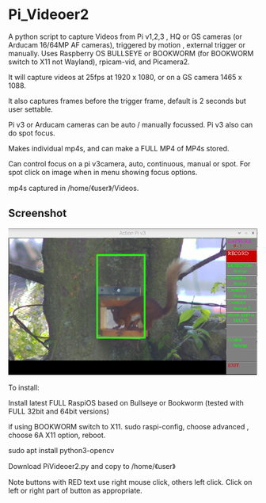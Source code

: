 # Pi_Videoer2

A python script to capture Videos from Pi v1,2,3 , HQ or GS cameras (or Arducam 16/64MP AF cameras), triggered by motion , external trigger or manually. 
Uses Raspberry OS BULLSEYE or BOOKWORM (for BOOKWORM switch to X11 not Wayland), rpicam-vid, and Picamera2.

It will capture videos at 25fps at 1920 x 1080, or on a GS camera 1465 x 1088.

lt also captures frames before the trigger frame, default is 2 seconds but user settable.

Pi v3 or Arducam cameras can be auto / manually focussed. Pi v3 also can do spot focus.

Makes individual mp4s, and can make a FULL MP4 of MP4s stored.

Can control focus on a pi v3camera, auto, continuous,  manual or spot. For spot click on image when in menu showing focus options.

mp4s captured in /home/《user》/Videos.

## Screenshot

![screenshot](screen003.jpg)


To install:

Install latest FULL RaspiOS based on Bullseye or Bookworm (tested with FULL 32bit and 64bit versions)

if using BOOKWORM switch to X11. sudo raspi-config, choose advanced , choose 6A X11 option, reboot.

sudo apt install python3-opencv

Download PiVideoer2.py and copy to /home/《user》

Note buttons with RED text use right mouse click, others left click. Click on left or right part of button as appropriate.
